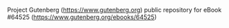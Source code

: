 Project Gutenberg (https://www.gutenberg.org) public repository for
eBook #64525 (https://www.gutenberg.org/ebooks/64525)
